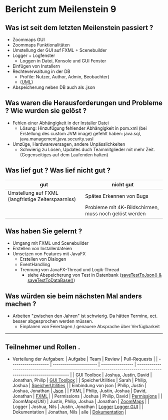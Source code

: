 # Bericht zum Meilenstein 9

## Was ist seit dem letzten Meilenstein passiert ?
- Zoommaps GUI
- Zoommaps Funktionalitäten
- Umstellung der GUI auf FXML + Scenebuilder
- Logger + Logfenster
    - Loggen in Datei, Konsole und GUI Fenster
- Einfügen von Installern
- Rechteverwaltung in der DB 
    - Profile: Nutzer, Author, Admin, Beobachter)
    - ([UML](https://github.com/weichware10/dokumente/blob/db-users/uml-usecase/db/users.png))
- Abspeicherung neben DB auch als .json

## Was waren die Herausforderungen und Probleme ? Wie wurden sie gelöst ?
- Fehlen einer Abhängigkeit in der Installer Datei
    - Lösung: Hinzufügung fehlender Abhängigkeit in pom.xml (bei Erstellung des custom JVM image)
gefehlt haben: java.sql, java.management,java.security.sasl
- Umzüge, Hardwareversagen, andere Unpässlichkeiten
    - Schwierig zu Lösen, Updates duch Teammitglieder mit mehr Zeit.(Gegenseitiges auf dem Laufenden halten)

## Was lief gut ? Was lief nicht gut ?
| gut                                                | nicht gut                                             |
| -------------------------------------------------- | ----------------------------------------------------- |
| Umstellung auf FXML (langfristige Zeiterspaarniss) | Spätes Erkennen von Bugs                              |
|                                                    | Probleme mit 4K-Bildschirmen, muss noch gelöst werden |

## Was haben Sie gelernt ?
- Umgang mit FXML und Scenebuilder
- Erstellen von Installerdateien
- Umsetzen von Features mit JavaFX
    - Erstellen von Dialogen
    - EventHandling
    - Trennung von JavaFX-Thread und Logik-Thread 
        - siehe Abspeicherung von Test in Datenbank ([saveTestToJson() & saveTestToDataBase()](https://github.com/weichware10/toolbox/commit/848095466e8d529ff3f486a5b025b4c836f001e5#diff-c23dcfb84036703235b0fc7be1c16ccbc73a3104d74181b0f13b3d742f1fe610R66-R107]))

## Was würden sie beim nächsten Mal anders machen ?
- Arbeiten "zwischen den Jahren" ist schwierig. Da hätten Termine, ect. besser abgesprochen werden müssen.
    - Einplanen von Feiertagen / genauere Absprache über Verfügbarkeit

---
## Teilnehmer und Rollen .

- Verteilung der Aufgaben:
    | Aufgabe             | Team                   | Review           | Pull-Requests                                                                                                      |
    | ------------------- | ---------------------- | ---------------- | ------------------------------------------------------------------------------------------------------------------ |
    | GUI Toolbox         | Joshua, Justin, David  | Jonathan, Philip | [GUI Toolbox](https://github.com/weichware10/toolbox/pull/10)                                                      |
    | SpeicherUtilities   | Sarah                  | Philip, Joshua   | [SpeicherUtilities](https://github.com/weichware10/util/pull/25)                                                   |
    | Einbindung von json | Philip, Justin         | Joshua, Jonathan | [Json](https://github.com/weichware10/util/pull/23)                                                                |
    | FXML                | Philip, Justin, Joshua | David, Jonathan  | [FXML](https://github.com/weichware10/toolbox/pull/14)                                                             |
    | Permissions         | Joshua                 | Philip, David    | [Permissions](https://github.com/weichware10/util/pull/26)                                                         |
    | ZoomMaps(Util)      | Justin, Philip, Joshua | Jonathan         | [ZoomMaps](https://github.com/weichware10/util/pull/28)                                                            |
    | Logger              | Joshua, Nils           | Justin, Jonathan | [Logger](https://github.com/weichware10/util/pull/30) [Logger GUI](https://github.com/weichware10/toolbox/pull/16) |
    | Dokumentation       | Jonathan, Nils         | alle             | [Dokumentation](https://github.com/weichware10/meilensteine/pull/67)                                               |
